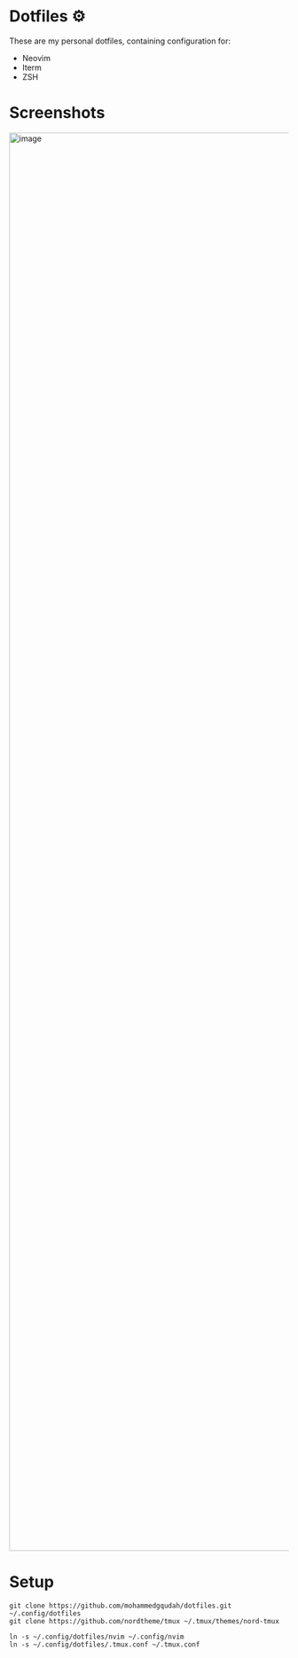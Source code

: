 # Dotfiles ⚙️
These are my personal dotfiles, containing configuration for:
- Neovim
- Iterm
- ZSH

# Screenshots

<img width="2558" alt="image" src="https://github.com/user-attachments/assets/ea7a207e-aa8f-42ec-ae96-acd49cd819ec">


# Setup

```
git clone https://github.com/mohammedgqudah/dotfiles.git ~/.config/dotfiles
git clone https://github.com/nordtheme/tmux ~/.tmux/themes/nord-tmux

ln -s ~/.config/dotfiles/nvim ~/.config/nvim
ln -s ~/.config/dotfiles/.tmux.conf ~/.tmux.conf
```

